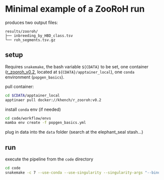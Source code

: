 # Minimal example of a ZooRoH run

produces two output files:

```
results/zooroh/
├── inbreeding_by_HBD_class.tsv
└── roh_segments.tsv.gz
```

## setup

Requires `snakemake`, the bash variable `${CDATA}` to be set,  one container ([r_zooroh_v0.2](https://hub.docker.com/r/khench/r_zooroh/tags), located at `${CDATA}/apptainer_local`), one `conda` environment (`popgen_basics`).

pull container:

```sh
cd $CDATA/apptainer_local
apptinaer pull docker://khench/r_zooroh:v0.2
```

install `conda` env (if needed)

```sh
cd code/workflow/envs
mamba env create -f popgen_basics.yml
```

plug in data into the `data` folder (search at the elephant_seal stash...)

## run

execute the pipeline from the `code` directory

```sh
cd code
snakemake -c 7 --use-conda --use-singularity --singularity-args "--bind $CDATA"
```